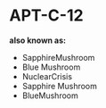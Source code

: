 # APT-C-12

**also known as:**
- SapphireMushroom
- Blue Mushroom
- NuclearCrisis
- Sapphire Mushroom
- BlueMushroom
